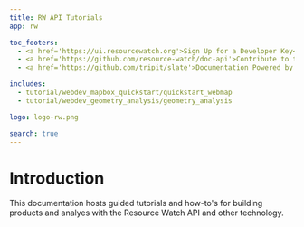 ```yaml
---
title: RW API Tutorials
app: rw

toc_footers:
  - <a href='https://ui.resourcewatch.org'>Sign Up for a Developer Key</a>
  - <a href='https://github.com/resource-watch/doc-api'>Contribute to these docs</a>
  - <a href='https://github.com/tripit/slate'>Documentation Powered by Slate</a>

includes:
  - tutorial/webdev_mapbox_quickstart/quickstart_webmap
  - tutorial/webdev_geometry_analysis/geometry_analysis

logo: logo-rw.png

search: true
---
```


# Introduction

This documentation hosts guided tutorials and how-to's for building products and analyes with the Resource Watch API and other technology.

